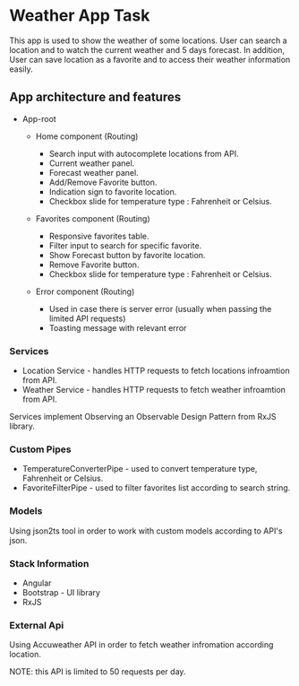 # Weather App Task

This app is used to show the weather of some locations.
User can search a location and to watch the current weather and 5 days forecast.
In addition, User can save location as a favorite and to access their weather information easily. 


## App architecture and features

- App-root

  - Home component (Routing)
  
    * Search input with autocomplete locations from API.
    * Current weather panel.
    * Forecast weather panel.
    * Add/Remove Favorite button.
    * Indication sign to favorite location.
    * Checkbox slide for temperature type : Fahrenheit or Celsius.
    
  - Favorites component (Routing)

    * Responsive favorites table.
    * Filter input to search for specific favorite.
    * Show Forecast button by favorite location.
    * Remove Favorite button.
    * Checkbox slide for temperature type : Fahrenheit or Celsius.
  
  - Error component (Routing)  
 
    * Used in case there is server error (usually when passing the limited API requests)
    * Toasting message with relevant error
      
### Services

* Location Service - handles HTTP requests to fetch locations infroamtion from API.
* Weather Service - handles HTTP requests to fetch weather infroamtion from API.

Services implement Observing an Observable Design Pattern from RxJS library. 

### Custom Pipes

* TemperatureConverterPipe - used to convert temperature type, Fahrenheit or Celsius.
* FavoriteFilterPipe - used to filter favorites list according to search string.

### Models
 
 Using json2ts tool in order to work with custom models according to API's json. 

### Stack Information

* Angular 
* Bootstrap - UI library 
* RxJS

### External Api

Using Accuweather API in order to fetch weather infromation according location.

NOTE: this API is limited to 50 requests per day.
